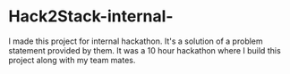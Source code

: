 # Hack2Stack-internal-
I made this project for internal hackathon. It's a solution of a problem statement provided by them. It was a 10 hour hackathon where I build this project along with my team mates.
